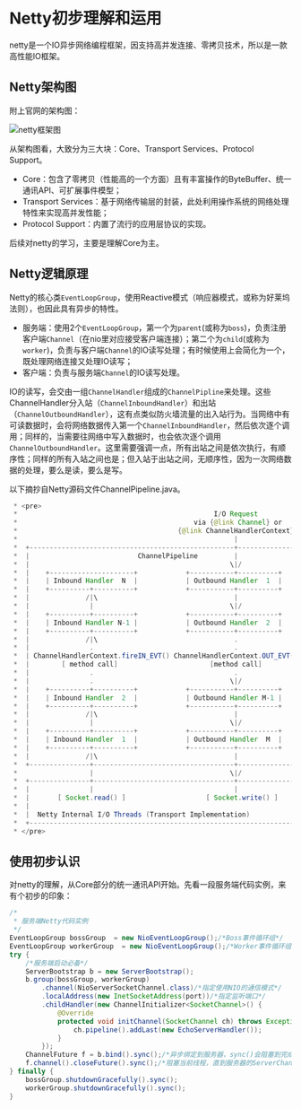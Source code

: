 # Netty初步理解和运用

netty是一个IO异步网络编程框架，因支持高并发连接、零拷贝技术，所以是一款高性能IO框架。

## Netty架构图

附上官网的架构图：

![netty框架图](https://netty.io/images/components.png)

从架构图看，大致分为三大块：Core、Transport Services、Protocol Support。

- Core：包含了零拷贝（性能高的一个方面）且有丰富操作的ByteBuffer、统一通讯API、可扩展事件模型；
- Transport Services：基于网络传输层的封装，此处利用操作系统的网络处理特性来实现高并发性能；
- Protocol Support：内置了流行的应用层协议的实现。

后续对netty的学习，主要是理解Core为主。



## Netty逻辑原理

Netty的核心类`EventLoopGroup`，使用Reactive模式（响应器模式，或称为好莱坞法则），也因此具有异步的特性。

- 服务端：使用2个`EventLoopGroup`，第一个为`parent`(或称为`boss`)，负责注册客户端`Channel`（在nio里对应接受客户端连接）；第二个为`child`(或称为`worker`)，负责与客户端`Channel`的IO读写处理；有时候使用上会简化为一个，既处理网络连接又处理IO读写；
- 客户端：负责与服务端`Channel`的IO读写处理。

IO的读写，会交由一组`ChannelHandler`组成的`ChannelPipline`来处理。这些ChannelHandler分入站（`ChannelInboundHandler`）和出站（`ChannelOutboundHandler`），这有点类似防火墙流量的出入站行为。当网络中有可读数据时，会将网络数据传入第一个`ChannelInboundHandler`，然后依次逐个调用；同样的，当需要往网络中写入数据时，也会依次逐个调用`ChannelOutboundHandler`。这里需要强调一点，所有出站之间是依次执行，有顺序性；同样的所有入站之间也是；但入站于出站之间，无顺序性，因为一次网络数据的处理，要么是读，要么是写。

以下摘抄自Netty源码文件ChannelPipeline.java。

```java
 * <pre>
 *                                                 I/O Request
 *                                            via {@link Channel} or
 *                                        {@link ChannelHandlerContext}
 *                                                      |
 *  +---------------------------------------------------+---------------+
 *  |                           ChannelPipeline         |               |
 *  |                                                  \|/              |
 *  |    +---------------------+            +-----------+----------+    |
 *  |    | Inbound Handler  N  |            | Outbound Handler  1  |    |
 *  |    +----------+----------+            +-----------+----------+    |
 *  |              /|\                                  |               |
 *  |               |                                  \|/              |
 *  |    +----------+----------+            +-----------+----------+    |
 *  |    | Inbound Handler N-1 |            | Outbound Handler  2  |    |
 *  |    +----------+----------+            +-----------+----------+    |
 *  |              /|\                                  .               |
 *  |               .                                   .               |
 *  | ChannelHandlerContext.fireIN_EVT() ChannelHandlerContext.OUT_EVT()|
 *  |        [ method call]                       [method call]         |
 *  |               .                                   .               |
 *  |               .                                  \|/              |
 *  |    +----------+----------+            +-----------+----------+    |
 *  |    | Inbound Handler  2  |            | Outbound Handler M-1 |    |
 *  |    +----------+----------+            +-----------+----------+    |
 *  |              /|\                                  |               |
 *  |               |                                  \|/              |
 *  |    +----------+----------+            +-----------+----------+    |
 *  |    | Inbound Handler  1  |            | Outbound Handler  M  |    |
 *  |    +----------+----------+            +-----------+----------+    |
 *  |              /|\                                  |               |
 *  +---------------+-----------------------------------+---------------+
 *                  |                                  \|/
 *  +---------------+-----------------------------------+---------------+
 *  |               |                                   |               |
 *  |       [ Socket.read() ]                    [ Socket.write() ]     |
 *  |                                                                   |
 *  |  Netty Internal I/O Threads (Transport Implementation)            |
 *  +-------------------------------------------------------------------+
 * </pre>
```



## 使用初步认识

对netty的理解，从Core部分的统一通讯API开始。先看一段服务端代码实例，来有个初步的印象：

```java
/*
 * 服务端Netty代码实例
 */
EventLoopGroup bossGroup  = new NioEventLoopGroup();/*Boss事件循环组*/
EventLoopGroup workerGroup  = new NioEventLoopGroup();/*Worker事件循环组*/
try {
    /*服务端启动必备*/
    ServerBootstrap b = new ServerBootstrap();
    b.group(bossGroup, workerGroup)
        .channel(NioServerSocketChannel.class)/*指定使用NIO的通信模式*/
        .localAddress(new InetSocketAddress(port))/*指定监听端口*/
        .childHandler(new ChannelInitializer<SocketChannel>() {
            @Override
            protected void initChannel(SocketChannel ch) throws Exception {
                ch.pipeline().addLast(new EchoServerHandler());
            }
        });
    ChannelFuture f = b.bind().sync();/*异步绑定到服务器，sync()会阻塞到完成*/
    f.channel().closeFuture().sync();/*阻塞当前线程，直到服务器的ServerChannel被关闭*/
} finally {
    bossGroup.shutdownGracefully().sync();
    workerGroup.shutdownGracefully().sync();
}
```

